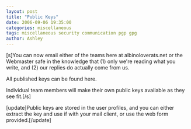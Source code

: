 ```yaml
---
layout: post
title: "Public Keys"
date: 2006-09-06 19:35:00
categories: miscellaneous
tags: miscellaneous security communication pgp gpg
author: Ashley
---
```

[s]You can now email either of the teams here at albinoloverats.net or the Webmaster safe in the knowledge that (1) only we're reading what you write, and (2) our replies do actually come from us.

All published keys can be found here.

Individual team members will make their own public keys available as they see fit.[/s]

[update]Public keys are stored in the user profiles, and you can either extract the key and use if with your mail client, or use the web form provided.[/update]
